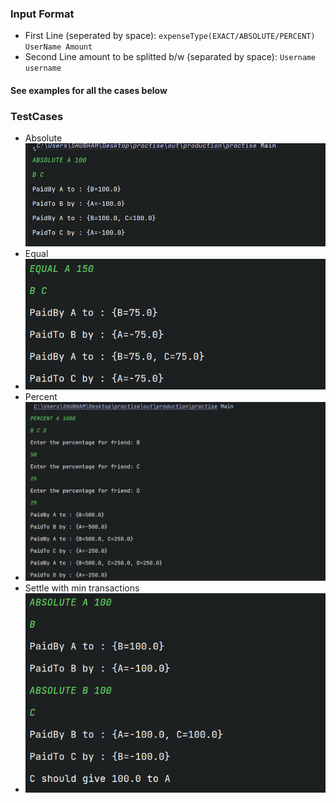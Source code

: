 ### Input Format
- First Line (seperated by space):  `expenseType(EXACT/ABSOLUTE/PERCENT) UserName Amount`
- Second Line amount to be splitted b/w (separated by space): `Username username`

#### See examples for all the cases below

### TestCases
- Absolute
![](https://github.com/Shubham076/Machine-Coding-Splitwise-Shubham/blob/master/Screenshots/Absolute.png)
- Equal
- ![](https://github.com/Shubham076/Machine-Coding-Splitwise-Shubham/blob/master/Screenshots/Equal.png)
- Percent
- ![](https://github.com/Shubham076/Machine-Coding-Splitwise-Shubham/blob/master/Screenshots/percent.png)
- Settle with min transactions
- ![](https://github.com/Shubham076/Machine-Coding-Splitwise-Shubham/blob/master/Screenshots/minTransactions.png)
